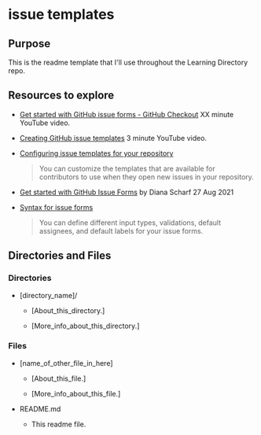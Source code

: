 # issue templates

## Purpose

This is the readme template that I'll use throughout the Learning Directory repo.

## Resources to explore

- [Get started with GitHub issue forms - GitHub Checkout](https://www.youtube.com/watch?v=qQE1BUkf2-s) XX minute YouTube video.

- [Creating GitHub issue templates](https://www.youtube.com/watch?v=iCNA_zyawi8) 3 minute YouTube video.

- [Configuring issue templates for your repository](https://docs.github.com/en/communities/using-templates-to-encourage-useful-issues-and-pull-requests/configuring-issue-templates-for-your-repository)

  > You can customize the templates that are available for contributors to use when they open new issues in your repository.

- [Get started with GitHub Issue Forms](https://beyondco.de/blog/github-issue-forms) by Diana Scharf 27 Aug 2021

- [Syntax for issue forms](https://docs.github.com/en/communities/using-templates-to-encourage-useful-issues-and-pull-requests/syntax-for-issue-forms)

  > You can define different input types, validations, default assignees, and default labels for your issue forms.

## Directories and Files

### Directories

- [directory_name]/

  - [About_this_directory.]

  - [More_info_about_this_directory.]

### Files

- [name_of_other_file_in_here]

  - [About_this_file.]

  - [More_info_about_this_file.]

- README.md

  - This readme file.
